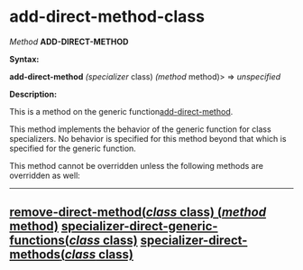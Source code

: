 add-direct-method-class
=======================

*Method* **ADD-DIRECT-METHOD**

**Syntax:**

**add-direct-method** *(specializer* class) *(method* method)> => *unspecified*

**Description:**

This is a method on the generic function[add-direct-method](/meta-object-protocol/add-direct-method).

This method implements the behavior of the generic function for class specializers. No behavior is specified for this method beyond that which is specified for the generic function.

This method cannot be overridden unless the following methods are overridden as well:

  ----------------------------------------------------------------------------------------------------------
  [**remove-direct-method**(*class* class) (*method* method)](/meta-object-protocol/remove-direct-method-class)
  [**specializer-direct-generic-functions**(*class* class)](/meta-object-protocol/specializer-direct-generic-functions-class)
  [**specializer-direct-methods**(*class* class)](/meta-object-protocol/specializer-direct-methods-class)
  ----------------------------------------------------------------------------------------------------------


